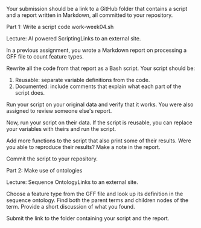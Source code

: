 Your submission should be a link to a GitHub folder that contains a script and a report written in Markdown, all committed to your repository.

Part 1: Write a script
code work-week04.sh

Lecture: AI powered ScriptingLinks to an external site.

In a previous assignment, you wrote a Markdown report on processing a GFF file to count feature types.

Rewrite all the code from that report as a Bash script. Your script should be:

1. Reusable: separate variable definitions from the code.
2. Documented: include comments that explain what each part of the script does.

Run your script on your original data and verify that it works. You were also assigned to review someone else's report.

Now, run your script on their data. If the script is reusable, you can replace your variables with theirs and run the script. 

Add more functions to the script that also print some of their results. Were you able to reproduce their results? Make a note in the report.

Commit the script to your repository.

Part 2: Make use of ontologies

Lecture: Sequence OntologyLinks to an external site.


Choose a feature type from the GFF file and look up its definition in the sequence ontology.
Find both the parent terms and children nodes of the term.
Provide a short discussion of what you found.

Submit the link to the folder containing your script and the report.

